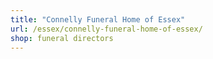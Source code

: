 ```yaml
---
title: "Connelly Funeral Home of Essex"
url: /essex/connelly-funeral-home-of-essex/
shop: funeral directors
---
```

